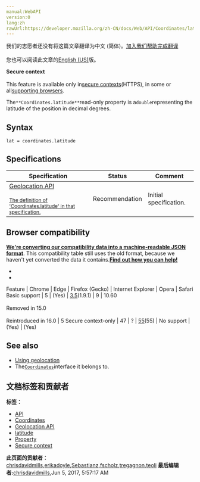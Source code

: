 ```yaml
---
manual:WebAPI
version:0
lang:zh
rawUrl:https://developer.mozilla.org/zh-CN/docs/Web/API/Coordinates/latitude
---
```




<bdi>我们的志愿者还没有将这篇文章翻译为<bdi>中文 (简体)</bdi>。[加入我们帮助完成翻译](%23942 "")<br></br>您也可以阅读此文章的[English (US)](%23943 "")版。</bdi>






**Secure context**<br></br>This feature is available only in[secure contexts](%4041 "")(HTTPS), in some or all[supporting browsers](%23944 "").





The`**Coordinates.latitude**`read-only property is a`double`representing the latitude of the position in decimal degrees.


## Syntax<a name="Syntax"></a>

```
lat = coordinates.latitude

```

## Specifications<a name="Specifications"></a>
Specification | Status | Comment 
 ---  |  ---  |  ---  | 
[Geolocation API<br></br><small>The definition of &#39;Coordinates.latitude&#39; in that specification.</small>](%23945 "") | Recommendation | Initial specification. 


## Browser compatibility<a name="Browser_compatibility"></a>


**[We&#39;re converting our compatibility data into a machine-readable JSON format](%3344 "")**. This compatibility table still uses the old format, because we haven&#39;t yet converted the data it contains.**[Find out how you can help!](%3409 "")**


* 
* 
Feature | Chrome | Edge | Firefox (Gecko) | Internet Explorer | Opera | Safari 
Basic support | 5 | (Yes) | [3.5](%3393 "Released on 2009-06-30.")(1.9.1) | 9 | 10.60<br></br>Removed in 15.0<br></br>Reintroduced in 16.0 | 5 
Secure context-only | 47 | ? | [55](%18953 "Released on 2017-08-08.")(55) | No support | (Yes) | (Yes) 




## See also<a name="See_also"></a>

* [Using geolocation](%5098 "")
* The[`Coordinates`](%23946 "The Coordinates interface represents the position and altitude of the device on Earth, as well as the accuracy with which these properties are calculated.")interface it belongs to.



## 文档标签和贡献者
**标签：**
* [API](%50 "")
* [Coordinates](%23947 "")
* [Geolocation API](%5099 "")
* [latitude](%23948 "")
* [Property](%14490 "")
* [Secure context](%15577 "")

**此页面的贡献者：**[chrisdavidmills](%3495 ""),[erikadoyle](%3894 ""),[Sebastianz](%4468 ""),[fscholz](%60 ""),[tregagnon](%4807 ""),[teoli](%160 "")
**最后编辑者:**[chrisdavidmills](%3495 ""),<time>Jun 5, 2017, 5:57:17 AM</time>



